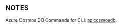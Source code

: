 ## NOTES


Azure Cosmos DB Commands for CLI: [az cosmosdb](https://learn.microsoft.com/en-us/cli/azure/cosmosdb?view=azure-cli-latest).
